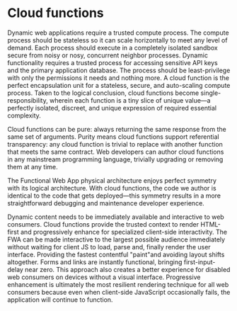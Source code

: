 # Cloud functions

Dynamic web applications require a trusted compute process. The compute process should be stateless so it can scale horizontally to meet any level of demand. Each process should execute in a completely isolated sandbox secure from noisy or nosy, concurrent neighbor processes. Dynamic functionality requires a trusted process for accessing sensitive API keys and the primary application database. The process should be least-privilege with only the permissions it needs and nothing more. A cloud function is the perfect encapsulation unit for a stateless, secure, and auto-scaling compute process. Taken to the logical conclusion, cloud functions become single-responsibility, wherein each function is a tiny slice of unique value—a perfectly isolated, discreet, and unique expression of required essential complexity.

Cloud functions can be pure: always returning the same response from the same set of arguments. Purity means cloud functions support referential transparency: any cloud function is trivial to replace with another function that meets the same contract. Web developers can author cloud functions in any mainstream programming language, trivially upgrading or removing them at any time.

The Functional Web App physical architecture enjoys perfect symmetry with its logical architecture. With cloud functions, the code we author is identical to the code that gets deployed—this symmetry results in a more straightforward debugging and maintenance developer experience.

Dynamic content needs to be immediately available and interactive to web consumers. Cloud functions provide the trusted context to render HTML-first and progressively enhance for specialized client-side interactivity. The FWA can be made interactive to the largest possible audience immediately without waiting for client JS to load, parse and, finally render the user interface. Providing the fastest contentful "paint"and avoiding layout shifts altogether. Forms and links are instantly functional, bringing first-input-delay near zero.  This approach also creates a better experience for disabled web consumers on devices without a visual interface. Progressive enhancement is ultimately the most resilient rendering technique for all web consumers because even when client-side JavaScript occasionally fails, the application will continue to function.

